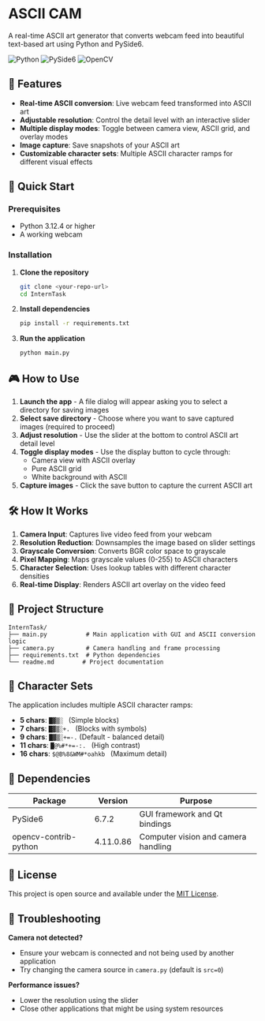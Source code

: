 # ASCII CAM 

A real-time ASCII art generator that converts webcam feed into beautiful text-based art using Python and PySide6.

![Python](https://img.shields.io/badge/Python-3.12.4-blue.svg)
![PySide6](https://img.shields.io/badge/PySide6-6.7.2-green.svg)
![OpenCV](https://img.shields.io/badge/OpenCV-4.11.0.86-red.svg)

## 🌟 Features

- **Real-time ASCII conversion**: Live webcam feed transformed into ASCII art
- **Adjustable resolution**: Control the detail level with an interactive slider
- **Multiple display modes**: Toggle between camera view, ASCII grid, and overlay modes
- **Image capture**: Save snapshots of your ASCII art
- **Customizable character sets**: Multiple ASCII character ramps for different visual effects

## 🚀 Quick Start

### Prerequisites

- Python 3.12.4 or higher
- A working webcam

### Installation

1. **Clone the repository**
   ```bash
   git clone <your-repo-url>
   cd InternTask
   ```

2. **Install dependencies**
   ```bash
   pip install -r requirements.txt
   ```

3. **Run the application**
   ```bash
   python main.py
   ```

## 🎮 How to Use

1. **Launch the app** - A file dialog will appear asking you to select a directory for saving images
2. **Select save directory** - Choose where you want to save captured images (required to proceed)
3. **Adjust resolution** - Use the slider at the bottom to control ASCII art detail level
4. **Toggle display modes** - Use the display button to cycle through:
   - Camera view with ASCII overlay
   - Pure ASCII grid
   - White background with ASCII
5. **Capture images** - Click the save button to capture the current ASCII art

## 🛠️ How It Works

1. **Camera Input**: Captures live video feed from your webcam
2. **Resolution Reduction**: Downsamples the image based on slider settings
3. **Grayscale Conversion**: Converts BGR color space to grayscale
4. **Pixel Mapping**: Maps grayscale values (0-255) to ASCII characters
5. **Character Selection**: Uses lookup tables with different character densities
6. **Real-time Display**: Renders ASCII art overlay on the video feed

## 📁 Project Structure

```
InternTask/
├── main.py           # Main application with GUI and ASCII conversion logic
├── camera.py         # Camera handling and frame processing
├── requirements.txt  # Python dependencies
└── readme.md        # Project documentation
```

## 🎨 Character Sets

The application includes multiple ASCII character ramps:

- **5 chars**: `█▓▒░ ` (Simple blocks)
- **7 chars**: `█▓▒░+. ` (Blocks with symbols)
- **9 chars**: `█▓▒░+=-.` (Default - balanced detail)
- **11 chars**: `█@%#*+=-:. ` (High contrast)
- **16 chars**: `$@B%8&WM#*oahkb ` (Maximum detail)

## 🔧 Dependencies

| Package | Version | Purpose |
|---------|---------|---------|
| PySide6 | 6.7.2 | GUI framework and Qt bindings |
| opencv-contrib-python | 4.11.0.86 | Computer vision and camera handling |

## 📝 License

This project is open source and available under the [MIT License](LICENSE).

## 🐛 Troubleshooting

**Camera not detected?**
- Ensure your webcam is connected and not being used by another application
- Try changing the camera source in `camera.py` (default is `src=0`)

**Performance issues?**
- Lower the resolution using the slider
- Close other applications that might be using system resources


